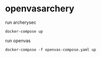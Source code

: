 # openvasarchery
run archerysec
```
docker-compose up
```

run openvas
```
docker-compose -f openvas-compose.yaml up
```


